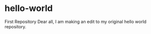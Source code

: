 # hello-world
First Repository
Dear all, I am making an edit to my original hello world repository.
